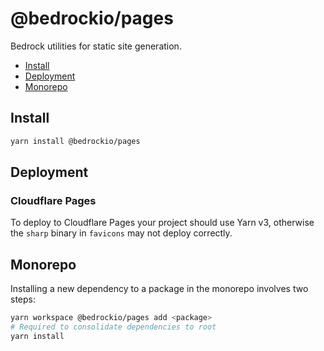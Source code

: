 # @bedrockio/pages

Bedrock utilities for static site generation.

- [Install](#install)
- [Deployment](#deployment)
- [Monorepo](#monorepo)

## Install

```bash
yarn install @bedrockio/pages
```

## Deployment

### Cloudflare Pages

To deploy to Cloudflare Pages your project should use Yarn v3, otherwise the `sharp` binary in `favicons` may not deploy correctly.

## Monorepo

Installing a new dependency to a package in the monorepo involves two steps:

```bash
yarn workspace @bedrockio/pages add <package>
# Required to consolidate dependencies to root
yarn install
```
